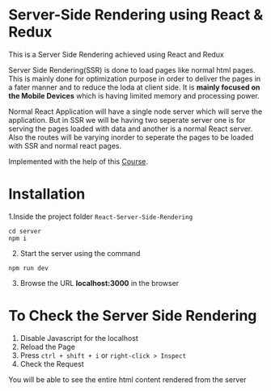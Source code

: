 # Server-Side Rendering using React & Redux #
This is a Server Side Rendering achieved using React and Redux

Server Side Rendering(SSR) is done to load pages like normal html pages. This is mainly done for optimization purpose in order to deliver the pages in a fater manner and to reduce the loda at client side. It is __mainly focused on the Mobile Devices__ which is having limited memory and processing power.

Normal React Application will have a single node server which will serve the application. But in SSR we will be having two seperate server one is for serving the pages loaded with data and another is a normal React server. Also the routes will be varying inorder to seperate the pages to be loaded with SSR and normal react pages.

Implemented with the help of this [Course](https://www.udemy.com/course/server-side-rendering-with-react-and-redux/).

# Installation #
1.Inside the project folder ```React-Server-Side-Rendering```
```
cd server
npm i
```

2. Start the server using the command
```
npm run dev
```

3. Browse the URL __localhost:3000__ in the browser


# To Check the Server Side Rendering #

1. Disable Javascript for the localhost<br/>
2. Reload the Page<br/>
3. Press ```ctrl + shift + i```  or ```right-click > Inspect```<br/>
3. Check the Request

You will be able to see the entire html content rendered from the server